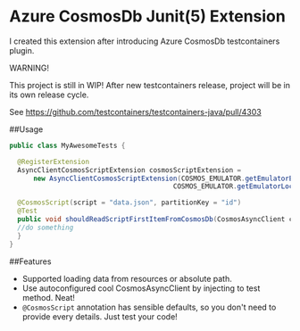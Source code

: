 # Azure CosmosDb Junit(5) Extension

I created this extension after introducing Azure CosmosDb testcontainers plugin.

WARNING!

This project is still in WIP! After new testcontainers release, project will be in its own release cycle.

See https://github.com/testcontainers/testcontainers-java/pull/4303

##Usage
````java
public class MyAwesomeTests {

  @RegisterExtension
  AsyncClientCosmosScriptExtension cosmosScriptExtension =
      new AsyncClientCosmosScriptExtension(COSMOS_EMULATOR.getEmulatorEndpoint(),
                                         COSMOS_EMULATOR.getEmulatorLocalKey());

  @CosmosScript(script = "data.json", partitionKey = "id")
  @Test
  public void shouldReadScriptFirstItemFromCosmosDb(CosmosAsyncClient client) {
  //do something
  }
}
````
##Features

- Supported loading data from resources or absolute path.
- Use autoconfigured cool CosmosAsyncClient by injecting to test method. Neat!
- `@CosmosScript` annotation has sensible defaults, so you don't need to provide every details. Just test your code!
